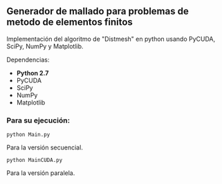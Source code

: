 ## **Generador de mallado para problemas de metodo de elementos finitos**

Implementación del algoritmo de "Distmesh" en python usando PyCUDA, SciPy, NumPy y Matplotlib.

Dependencias:

- **Python 2.7** 
- PyCUDA 
- SciPy
- NumPy
- Matplotlib

### Para su ejecución: 
~~~
python Main.py
~~~
Para la versión secuencial.

~~~
python MainCUDA.py
~~~
Para la versión paralela.
